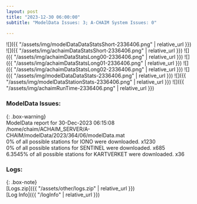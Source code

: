 ```yaml
---
layout: post
title: "2023-12-30 06:00:00"
subtitle: "ModelData Issues: 3; A-CHAIM System Issues: 0"

---
```


![]({{ "/assets/img/modelDataDataStatsShort-2336406.png" | relative_url }})
![]({{ "/assets/img/achaimDataStatsShort-2336406.png" | relative_url }})
![]({{ "/assets/img/achaimDataStatsLong00-2336406.png" | relative_url }})
![]({{ "/assets/img/achaimDataStatsLong01-2336406.png" | relative_url }})
![]({{ "/assets/img/achaimDataStatsLong02-2336406.png" | relative_url }})
![]({{ "/assets/img/modelDataDataStats-2336406.png" | relative_url }})
![]({{ "/assets/img/modelDataStationStats-2336406.png" | relative_url }})
![]({{ "/assets/img/achaimRunTime-2336406.png" | relative_url }})


### ModelData Issues:  
  
{: .box-warning}  
 ModelData report for 30-Dec-2023 06:15:08   
 /home/chaim/ACHAIM_SERVER/A-CHAIM/modelData/2023/364/06/modelData.mat   
 0% of all possible stations for IONO were downloaded. x1230   
 0% of all possible stations for SENTINEL were downloaded. x685   
 6.3545% of all possible stations for KARTVERKET were downloaded. x36   
  


### Logs:  
  
{: .box-note}  
[Logs.zip]({{ "/assets/other/logs.zip" | relative_url }})  
[Log Info]({{ "/logInfo" | relative_url }})  
